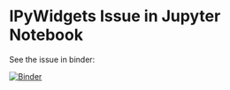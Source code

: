 
# IPyWidgets Issue in Jupyter Notebook

See the issue in binder:

[![Binder](https://mybinder.org/badge.svg)](https://mybinder.org/v2/gh/boisgera/tmp-notebook/master)

